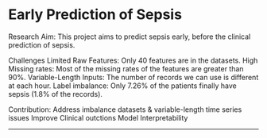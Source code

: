 # Early Prediction of Sepsis

Research Aim: This project aims to predict sepsis early, before the clinical prediction of sepsis.

Challenges
Limited Raw Features: Only 40 features are in the datasets.
High Missing rates: Most of the missing rates of the features are greater than 90%.
Variable-Length Inputs: The number of records we can use is different at each hour.
Label imbalance: Only 7.26% of the patients finally have sepsis (1.8% of the records).

Contribution:
Address imbalance datasets & variable-length time series issues
Improve Clinical outctions
Model Interpretability

---
